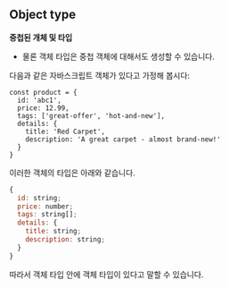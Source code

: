 ## Object type

**중첩된 개체 및 타입**

- 물론 객체 타입은 중첩 객체에 대해서도 생성할 수 있습니다.

다음과 같은 자바스크립트 객체가 있다고 가정해 봅시다:

```javscript
const product = {
  id: 'abc1',
  price: 12.99,
  tags: ['great-offer', 'hot-and-new'],
  details: {
    title: 'Red Carpet',
    description: 'A great carpet - almost brand-new!'
  }
}
```

이러한 객체의 타입은 아래와 같습니다.

```javascript
{
  id: string;
  price: number;
  tags: string[];
  details: {
    title: string;
    description: string;
  }
}
```

따라서 객체 타입 안에 객체 타입이 있다고 말할 수 있습니다.
